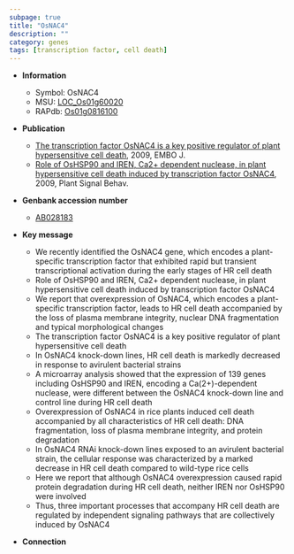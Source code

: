 ```yaml
---
subpage: true
title: "OsNAC4"
description: ""
category: genes
tags: [transcription factor, cell death]
---
```


* **Information**  
    + Symbol: OsNAC4  
    + MSU: [LOC_Os01g60020](http://rice.plantbiology.msu.edu/cgi-bin/ORF_infopage.cgi?orf=LOC_Os01g60020)  
    + RAPdb: [Os01g0816100](http://rapdb.dna.affrc.go.jp/viewer/gbrowse_details/irgsp1?name=Os01g0816100)  

* **Publication**  
    + [The transcription factor OsNAC4 is a key positive regulator of plant hypersensitive cell death](http://www.ncbi.nlm.nih.gov/pubmed?term=The+transcription+factor+OsNAC4+is+a+key+positive+regulator+of+plant+hypersensitive+cell+death%5BTitle%5D), 2009, EMBO J.
    + [Role of OsHSP90 and IREN, Ca2+ dependent nuclease, in plant hypersensitive cell death induced by transcription factor OsNAC4](http://www.ncbi.nlm.nih.gov/pubmed?term=Role+of+OsHSP90+and+IREN,+Ca2++dependent+nuclease,+in+plant+hypersensitive+cell+death+induced+by+transcription+factor+OsNAC4%5BTitle%5D), 2009, Plant Signal Behav.

* **Genbank accession number**  
    + [AB028183](http://www.ncbi.nlm.nih.gov/nuccore/AB028183)

* **Key message**  
    + We recently identified the OsNAC4 gene, which encodes a plant-specific transcription factor that exhibited rapid but transient transcriptional activation during the early stages of HR cell death
    + Role of OsHSP90 and IREN, Ca2+ dependent nuclease, in plant hypersensitive cell death induced by transcription factor OsNAC4
    + We report that overexpression of OsNAC4, which encodes a plant-specific transcription factor, leads to HR cell death accompanied by the loss of plasma membrane integrity, nuclear DNA fragmentation and typical morphological changes
    + The transcription factor OsNAC4 is a key positive regulator of plant hypersensitive cell death
    + In OsNAC4 knock-down lines, HR cell death is markedly decreased in response to avirulent bacterial strains
    + A microarray analysis showed that the expression of 139 genes including OsHSP90 and IREN, encoding a Ca(2+)-dependent nuclease, were different between the OsNAC4 knock-down line and control line during HR cell death
    + Overexpression of OsNAC4 in rice plants induced cell death accompanied by all characteristics of HR cell death: DNA fragmentation, loss of plasma membrane integrity, and protein degradation
    + In OsNAC4 RNAi knock-down lines exposed to an avirulent bacterial strain, the cellular response was characterized by a marked decrease in HR cell death compared to wild-type rice cells
    + Here we report that although OsNAC4 overexpression caused rapid protein degradation during HR cell death, neither IREN nor OsHSP90 were involved
    + Thus, three important processes that accompany HR cell death are regulated by independent signaling pathways that are collectively induced by OsNAC4

* **Connection**  



